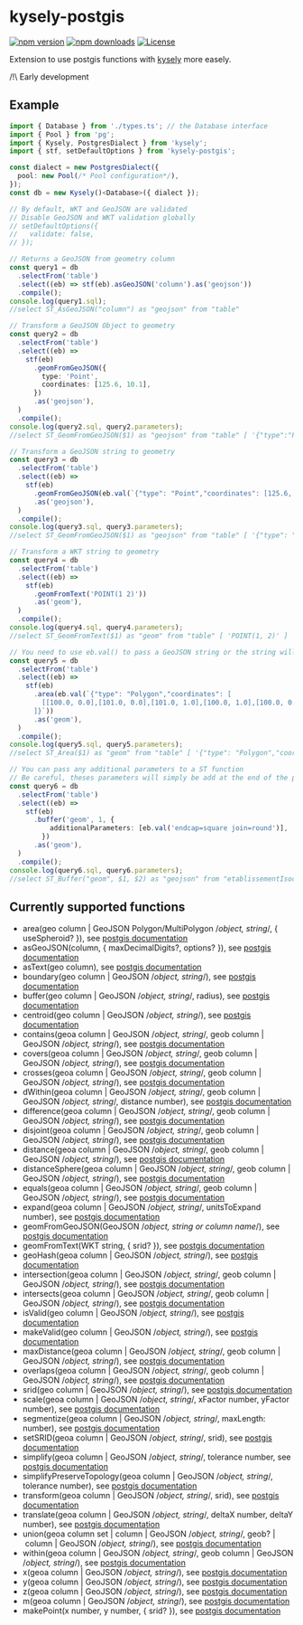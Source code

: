 # kysely-postgis

[![npm version](http://img.shields.io/npm/v/kysely-postgis.svg)](https://npmjs.org/package/kysely-postgis)
[![npm downloads](https://img.shields.io/npm/dm/kysely-postgis.svg)](https://npmjs.org/package/kysely-postgis)
[![License](https://img.shields.io/github/license/k4st0r/kysely-postgis)](https://github.com/k4st0r/kysely-postgis/blob/master/LICENSE)

Extension to use postgis functions with [kysely](https://kysely.dev/) more easely.

/!\ Early development

## Example

```ts
import { Database } from './types.ts'; // the Database interface
import { Pool } from 'pg';
import { Kysely, PostgresDialect } from 'kysely';
import { stf, setDefaultOptions } from 'kysely-postgis';

const dialect = new PostgresDialect({
  pool: new Pool(/* Pool configuration*/),
});
const db = new Kysely()<Database>({ dialect });

// By default, WKT and GeoJSON are validated
// Disable GeoJSON and WKT validation globally
// setDefaultOptions({
//   validate: false,
// });

// Returns a GeoJSON from geometry column
const query1 = db
  .selectFrom('table')
  .select((eb) => stf(eb).asGeoJSON('column').as('geojson'))
  .compile();
console.log(query1.sql);
//select ST_AsGeoJSON("column") as "geojson" from "table"

// Transform a GeoJSON Object to geometry
const query2 = db
  .selectFrom('table')
  .select((eb) =>
    stf(eb)
      .geomFromGeoJSON({
        type: 'Point',
        coordinates: [125.6, 10.1],
      })
      .as('geojson'),
  )
  .compile();
console.log(query2.sql, query2.parameters);
//select ST_GeomFromGeoJSON($1) as "geojson" from "table" [ '{"type":"Point","coordinates":[125.6,10.1]}' ]

// Transform a GeoJSON string to geometry
const query3 = db
  .selectFrom('table')
  .select((eb) =>
    stf(eb)
      .geomFromGeoJSON(eb.val(`{"type": "Point","coordinates": [125.6, 10.1]}`))
      .as('geojson'),
  )
  .compile();
console.log(query3.sql, query3.parameters);
//select ST_GeomFromGeoJSON($1) as "geojson" from "table" [ '{"type": "Point","coordinates": [125.6, 10.1]}' ]

// Transform a WKT string to geometry
const query4 = db
  .selectFrom('table')
  .select((eb) =>
    stf(eb)
      .geomFromText('POINT(1 2)'))
      .as('geom'),
  )
  .compile();
console.log(query4.sql, query4.parameters);
//select ST_GeomFromText($1) as "geom" from "table" [ 'POINT(1, 2)' ]

// You need to use eb.val() to pass a GeoJSON string or the string will be considerate like a column
const query5 = db
  .selectFrom('table')
  .select((eb) =>
    stf(eb)
      .area(eb.val(`{"type": "Polygon","coordinates": [
        [[100.0, 0.0],[101.0, 0.0],[101.0, 1.0],[100.0, 1.0],[100.0, 0.0]]
      ]}`))
      .as('geom'),
  )
  .compile();
console.log(query5.sql, query5.parameters);
//select ST_Area($1) as "geom" from "table" [ '{"type": "Polygon","coordinates": [[[100.0, 0.0],[101.0, 0.0],[101.0, 1.0],[100.0, 1.0][100.0, 0.0]]]}' ]

// You can pass any additional parameters to a ST function
// Be careful, theses parameters will simply be add at the end of the parameters
const query6 = db
  .selectFrom('table')
  .select((eb) =>
    stf(eb)
      .buffer('geom', 1, {
          additionalParameters: [eb.val('endcap=square join=round')],
        })
      .as('geom'),
  )
  .compile();
console.log(query6.sql, query6.parameters);
//select ST_Buffer("geom", $1, $2) as "geojson" from "etablissementIsochrone" [ 1, 'endcap=square join=round' ]
```

## Currently supported functions

- area(geo column | GeoJSON Polygon/MultiPolygon /_object, string_/, { useSpheroid? }), see [postgis documentation](https://postgis.net/docs/ST_Area.html)
- asGeoJSON(column, { maxDecimalDigits?, options? }), see [postgis documentation](https://postgis.net/docs/ST_AsGeoJSON.html)
- asText(geo column), see [postgis documentation](https://postgis.net/docs/ST_AsText.html)
- boundary(geo column | GeoJSON /_object, string_/), see [postgis documentation](https://postgis.net/docs/ST_Boundary.html)
- buffer(geo column | GeoJSON /_object, string_/, radius), see [postgis documentation](https://postgis.net/docs/ST_Buffer.html)
- centroid(geo column | GeoJSON /_object, string_/), see [postgis documentation](https://postgis.net/docs/ST_Centroid.html)
- contains(geoa column | GeoJSON /_object, string_/, geob column | GeoJSON /_object, string_/), see [postgis documentation](https://postgis.net/docs/ST_Contains.html)
- covers(geoa column | GeoJSON /_object, string_/, geob column | GeoJSON /_object, string_/), see [postgis documentation](https://postgis.net/docs/ST_Covers.html)
- crosses(geoa column | GeoJSON /_object, string_/, geob column | GeoJSON /_object, string_/), see [postgis documentation](https://postgis.net/docs/ST_Crosses.html)
- dWithin(geoa column | GeoJSON /_object, string_/, geob column | GeoJSON /_object, string_/, distance number), see [postgis documentation](https://postgis.net/docs/ST_DWithin.html)
- difference(geoa column | GeoJSON /_object, string_/, geob column | GeoJSON /_object, string_/), see [postgis documentation](https://postgis.net/docs/ST_Difference.html)
- disjoint(geoa column | GeoJSON /_object, string_/, geob column | GeoJSON /_object, string_/), see [postgis documentation](https://postgis.net/docs/ST_Disjoint.html)
- distance(geoa column | GeoJSON /_object, string_/, geob column | GeoJSON /_object, string_/), see [postgis documentation](https://postgis.net/docs/ST_Distance.html)
- distanceSphere(geoa column | GeoJSON /_object, string_/, geob column | GeoJSON /_object, string_/), see [postgis documentation](https://postgis.net/docs/ST_DistanceSphere.html)
- equals(geoa column | GeoJSON /_object, string_/, geob column | GeoJSON /_object, string_/), see [postgis documentation](https://postgis.net/docs/ST_Equals.html)
- expand(geoa column | GeoJSON /_object, string_/, unitsToExpand number), see [postgis documentation](https://postgis.net/docs/ST_Expand.html)
- geomFromGeoJSON(GeoJSON /_object, string or column name_/), see [postgis documentation](https://postgis.net/docs/ST_GeomFromGeoJSON.html)
- geomFromText(WKT string, { srid? }), see [postgis documentation](http://www.postgis.net/docs/ST_GeomFromText.html)
- geoHash(geoa column | GeoJSON /_object, string_/), see [postgis documentation](https://postgis.net/docs/ST_GeoHash.html)
- intersection(geoa column | GeoJSON /_object, string_/, geob column | GeoJSON /_object, string_/), see [postgis documentation](https://postgis.net/docs/ST_Intersection.html)
- intersects(geoa column | GeoJSON /_object, string_/, geob column | GeoJSON /_object, string_/), see [postgis documentation](https://postgis.net/docs/ST_Intersects.html)
- isValid(geo column | GeoJSON /_object, string_/), see [postgis documentation](https://postgis.net/docs/ST_IsValid.html)
- makeValid(geo column | GeoJSON /_object, string_/), see [postgis documentation](https://postgis.net/docs/ST_MakeValid.html)
- maxDistance(geoa column | GeoJSON /_object, string_/, geob column | GeoJSON /_object, string_/), see [postgis documentation](https://postgis.net/docs/ST_MaxDistance.html)
- overlaps(geoa column | GeoJSON /_object, string_/, geob column | GeoJSON /_object, string_/), see [postgis documentation](https://postgis.net/docs/ST_Overlaps.html)
- srid(geo column | GeoJSON /_object, string_/), see [postgis documentation](https://postgis.net/docs/ST_SRID.html)
- scale(geoa column | GeoJSON /_object, string_/, xFactor number, yFactor number), see [postgis documentation](https://postgis.net/docs/ST_Scale.html)
- segmentize(geoa column | GeoJSON /_object, string_/, maxLength: number), see [postgis documentation](https://postgis.net/docs/ST_Segmentize.html)
- setSRID(geoa column | GeoJSON /_object, string_/, srid), see [postgis documentation](https://postgis.net/docs/ST_SetSRID.html)
- simplify(geoa column | GeoJSON /_object, string_/, tolerance number, see [postgis documentation](https://postgis.net/docs/ST_Simplify.html)
- simplifyPreserveTopology(geoa column | GeoJSON /_object, string_/, tolerance number), see [postgis documentation](https://postgis.net/docs/ST_SimplifyPreserveTopology.html)
- transform(geoa column | GeoJSON /_object, string_/, srid), see [postgis documentation](https://postgis.net/docs/ST_Transform.html)
- translate(geoa column | GeoJSON /_object, string_/, deltaX number, deltaY number), see [postgis documentation](https://postgis.net/docs/ST_Translate.html)
- union(geoa column set | column | GeoJSON /_object, string_/, geob? | column | GeoJSON /_object, string_/), see [postgis documentation](https://postgis.net/docs/ST_Union.html)
- within(geoa column | GeoJSON /_object, string_/, geob column | GeoJSON /_object, string_/), see [postgis documentation](https://postgis.net/docs/ST_Within.html)
- x(geoa column | GeoJSON /_object, string_/), see [postgis documentation](https://postgis.net/docs/ST_X.html)
- y(geoa column | GeoJSON /_object, string_/), see [postgis documentation](https://postgis.net/docs/ST_Y.html)
- z(geoa column | GeoJSON /_object, string_/), see [postgis documentation](https://postgis.net/docs/ST_Z.html)
- m(geoa column | GeoJSON /_object, string_/), see [postgis documentation](https://postgis.net/docs/ST_M.html)
- makePoint(x number, y number, { srid? }), see [postgis documentation](https://postgis.net/docs/ST_MakePoint.html)
